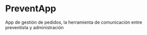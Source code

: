 # PreventApp

App de gestión de pedidos, la herramienta de comunicación entre preventista y administración
